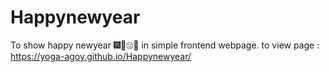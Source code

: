# Happynewyear
To show happy newyear 🎆🎇😍🤩 in simple frontend webpage.
to view page : https://yoga-agoy.github.io/Happynewyear/
